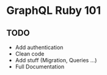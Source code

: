 
# GraphQL Ruby 101

## TODO
- Add authentication
- Clean code
- Add stuff (Migration, Queries ...)
- Full Documentation
